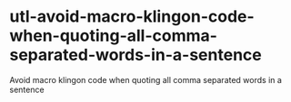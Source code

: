 # utl-avoid-macro-klingon-code-when-quoting-all-comma-separated-words-in-a-sentence
Avoid macro klingon code when quoting all comma separated words in a sentence
